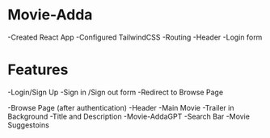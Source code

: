 # Movie-Adda

-Created React App
-Configured TailwindCSS
-Routing
-Header
-Login form

# Features

-Login/Sign Up
-Sign in /Sign out form
-Redirect to Browse Page

-Browse Page (after authentication)
-Header
-Main Movie
-Trailer in Background
-Title and Description
-Movie-AddaGPT
-Search Bar
-Movie Suggestoins
